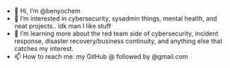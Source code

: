 - 👋 Hi, I’m @benyochem
- 👀 I’m interested in cybersecurity, sysadmin things, mental health, and neat projects.. idk man I like stuff
- 🌱 I’m learning more about the red team side of cybersecurity, incident response, disaster recovery/business continuity, and anything else that catches my interest.
- 📫 How to reach me: my GitHub @ followed by @gmail.com 

<!---
benyochem/benyochem is a ✨ special ✨ repository because its `README.md` (this file) appears on your GitHub profile.
You can click the Preview link to take a look at your changes.
--->
